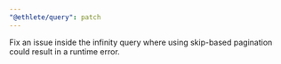 ```yaml
---
"@ethlete/query": patch
---
```


Fix an issue inside the infinity query where using skip-based pagination could result in a runtime error.
